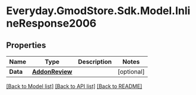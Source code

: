 # Everyday.GmodStore.Sdk.Model.InlineResponse2006
## Properties

Name | Type | Description | Notes
------------ | ------------- | ------------- | -------------
**Data** | [**AddonReview**](AddonReview.md) |  | [optional] 

[[Back to Model list]](../README.md#documentation-for-models) [[Back to API list]](../README.md#documentation-for-api-endpoints) [[Back to README]](../README.md)

